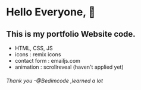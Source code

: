 # Hello Everyone, 👋
## This is my portfolio Website code.
- HTML, CSS, JS
- icons : remix icons
- contact form : emailjs.com
- animation : scrollreveal (haven't applied yet)
###### Thank you -@Bedimcode ,learned a lot

